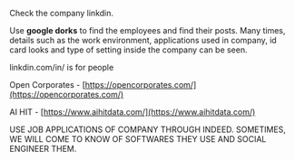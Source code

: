 
Check the company linkdin.

Use **google dorks** to find the employees and find their posts. Many times, details such as the work environment, applications used in company, id card looks and type of setting inside the company can be seen.

linkdin.com/in/ is for people


Open Corporates - [https://opencorporates.com/](https://opencorporates.com/)

AI HIT - [https://www.aihitdata.com/](https://www.aihitdata.com/)

USE JOB APPLICATIONS OF COMPANY THROUGH INDEED. SOMETIMES, WE WILL COME TO KNOW OF SOFTWARES THEY USE AND SOCIAL ENGINEER THEM.